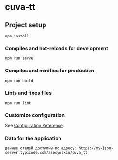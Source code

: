 # cuva-tt

## Project setup
```
npm install
```

### Compiles and hot-reloads for development
```
npm run serve
```

### Compiles and minifies for production
```
npm run build
```

### Lints and fixes files
```
npm run lint
```

### Customize configuration
See [Configuration Reference](https://cli.vuejs.org/config/).

### Data for the application
```
данные отелей доступны по адресу: https://my-json-server.typicode.com/asesyolkin/cuva_tt
```